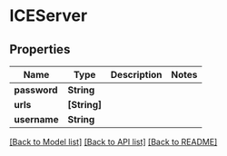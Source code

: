 # ICEServer

## Properties
Name | Type | Description | Notes
------------ | ------------- | ------------- | -------------
**password** | **String** |  | 
**urls** | **[String]** |  | 
**username** | **String** |  | 

[[Back to Model list]](../README.md#documentation-for-models) [[Back to API list]](../README.md#documentation-for-api-endpoints) [[Back to README]](../README.md)


